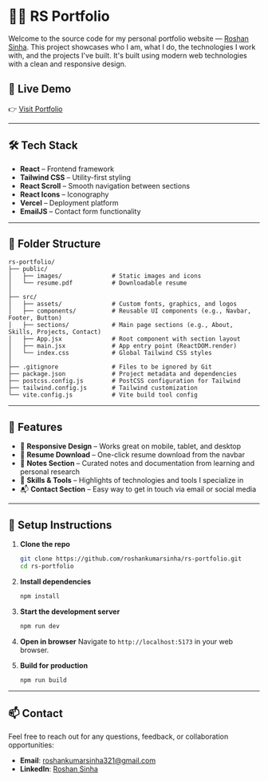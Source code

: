 # 🧑‍💻 RS Portfolio

Welcome to the source code for my personal portfolio website — [Roshan Sinha](https://rs-portfolio-rouge.vercel.app/). This project showcases who I am, what I do, the technologies I work with, and the projects I've built. It's built using modern web technologies with a clean and responsive design.

## 🚀 Live Demo

👉 [Visit Portfolio](https://rs-portfolio-rouge.vercel.app/)

---

## 🛠️ Tech Stack

- **React** – Frontend framework
- **Tailwind CSS** – Utility-first styling
- **React Scroll** – Smooth navigation between sections
- **React Icons** – Iconography
- **Vercel** – Deployment platform
- **EmailJS** – Contact form functionality

---

## 📁 Folder Structure

```plaintext
rs-portfolio/
├── public/
│   ├── images/              # Static images and icons
│   └── resume.pdf           # Downloadable resume
│
├── src/
│   ├── assets/              # Custom fonts, graphics, and logos
│   ├── components/          # Reusable UI components (e.g., Navbar, Footer, Button)
│   ├── sections/            # Main page sections (e.g., About, Skills, Projects, Contact)
│   ├── App.jsx              # Root component with section layout
│   ├── main.jsx             # App entry point (ReactDOM.render)
│   └── index.css            # Global Tailwind CSS styles
│
├── .gitignore               # Files to be ignored by Git
├── package.json             # Project metadata and dependencies
├── postcss.config.js        # PostCSS configuration for Tailwind
├── tailwind.config.js       # Tailwind customization
└── vite.config.js           # Vite build tool config
```

---

## 📌 Features

- 🎯 **Responsive Design** – Works great on mobile, tablet, and desktop
- 💼 **Resume Download** – One-click resume download from the navbar
- 📝 **Notes Section** – Curated notes and documentation from learning and personal research
- 🧰 **Skills & Tools** – Highlights of technologies and tools I specialize in
- 📬 **Contact Section** – Easy way to get in touch via email or social media

---

## 🧪 Setup Instructions

1. **Clone the repo**
   ```bash
   git clone https://github.com/roshankumarsinha/rs-portfolio.git
   cd rs-portfolio
    ```

2. **Install dependencies**
   ```bash
   npm install
    ```


3. **Start the development server**
   ```bash
   npm run dev
    ```

4. **Open in browser**
    Navigate to `http://localhost:5173` in your web browser.

5. **Build for production**
   ```bash
   npm run build
    ```
    
----

## 📫 Contact
Feel free to reach out for any questions, feedback, or collaboration opportunities:
- **Email**: [roshankumarsinha321@gmail.com](mailto:roshankumarsinha321@gmail.com)
- **LinkedIn**: [Roshan Sinha](https://www.linkedin.com/in/roshan-sinha-108510194/)
